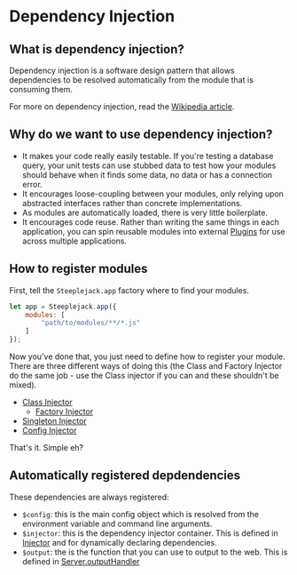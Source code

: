 # Dependency Injection

## What is dependency injection?

Dependency injection is a software design pattern that allows dependencies to be resolved automatically from the module that is consuming
them.

For more on dependency injection, read the [Wikipedia article](https://en.wikipedia.org/wiki/Dependency_injection).

## Why do we want to use dependency injection?

 - It makes your code really easily testable. If you're testing a database query, your unit tests can use stubbed data to test how your
 modules should behave when it finds some data, no data or has a connection error.
 - It encourages loose-coupling between your modules, only relying upon abstracted interfaces rather than concrete implementations.
 - As modules are automatically loaded, there is very little boilerplate.
 - It encourages code reuse. Rather than writing the same things in each application, you can spin reusable modules into external
 [Plugins](../plugins/intro.md) for use across multiple applications.

## How to register modules

First, tell the `Steeplejack.app` factory where to find your modules.

```javascript
let app = Steeplejack.app({
    modules: [
        "path/to/modules/**/*.js"
    ]
});
```

Now you've done that, you just need to define how to register your module. There are three different ways of doing this (the Class and
Factory Injector do the same job - use the Class injector if you can and these shouldn't be mixed).

 - [Class Injector](class-injector.md)
    - [Factory Injector](factory-injector.md)
 - [Singleton Injector](singleton-injector.md)
 - [Config Injector](config-injector.md)

That's it. Simple eh?

## Automatically registered depdendencies

These dependencies are always registered:

 - `$config`: this is the main config object which is resolved from the environment variable and command line arguments.
 - `$injector`: this is the dependency injector container. This is defined in [Injector](../api/lib/injector.md) and for dynamically
 declaring dependencies.
 - `$output`: the is the function that you can use to output to the web. This is defined in [Server.outputHandler](../api/lib/server.md)
